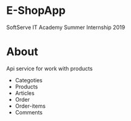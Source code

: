 # E-ShopApp
SoftServe IT Academy Summer Internship 2019
# About 
Api service for work with products
* Categoties
* Products
* Articles
* Order
* Order-items
* Comments
